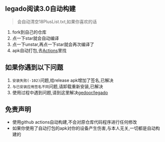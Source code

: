 ## legado阅读3.0自动构建
> 会自动清空18PlusList.txt,如果你喜欢的话
1. fork到自己的仓库
2. 点一下star就会自动编译
3. 点一下unstar,再点一下star就会再次编译了
4. apk自动打包,去[Actions](https://github.com/10bits/gedoor-Build/actions)里找
## 如果你遇到以下问题
1. `安装失败(-102)`问题,给release apk增加了签名,已解决
2. `与已安装应用签名不同`问题,请卸载重新安装,已解决
3. 使用过程中遇到问题,请到这里解决[gedoor/legado](https://github.com/gedoor/legado/issues)
## 免责声明
* 使用github actions自动构建,不会对原仓库代码程序进行任何修改
* 如果你使用了自动打包的apk对你的设备产生伤害,与本人无关,一切都是自动构建的
